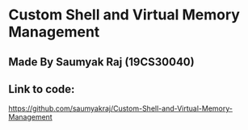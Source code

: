 # Custom Shell and Virtual Memory Management

## Made By Saumyak Raj (19CS30040)

## Link to code: 
https://github.com/saumyakraj/Custom-Shell-and-Virtual-Memory-Management
